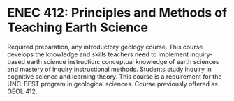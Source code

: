 # ENEC 412: Principles and Methods of Teaching Earth Science

Required preparation, any introductory geology course. This course develops the knowledge and skills teachers need to implement inquiry-based earth science instruction: conceptual knowledge of earth sciences and mastery of inquiry instructional methods. Students study inquiry in cognitive science and learning theory. This course is a requirement for the UNC-BEST program in geological sciences. Course previously offered as GEOL 412.